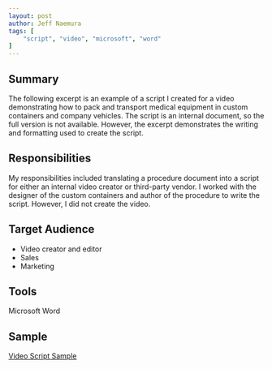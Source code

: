 ```yaml
---
layout: post
author: Jeff Naemura
tags: [
    "script", "video", "microsoft", "word"
]
---
```


## Summary

The following excerpt is an example of a script I created for a video demonstrating how to pack and transport medical equipment in custom containers and company vehicles. The script is an internal document, so the full version is not available. However, the excerpt demonstrates the writing and formatting used to create the script.

## Responsibilities

My responsibilities included translating a procedure document into a script for either an internal video creator or third-party vendor. I worked with the designer of the custom containers and author of the procedure to write the script. However, I did not create the video.

## Target Audience

* Video creator and editor
* Sales
* Marketing

## Tools

Microsoft Word

## Sample

[Video Script Sample](../images/video_script.pdf)
